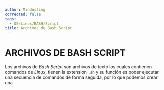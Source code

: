 ```yaml
---
author: Mindusting
corrected: false
tags:
  - OS/Linux/BASH/Script
title: Archivos de Bash Script
---
```


# ARCHIVOS DE BASH SCRIPT

Los archivos de *Bash Script* son archivos de texto los cuales contienen comandos de *Linux*, tienen la extensión `.sh` y su función es poder ejecutar una secuencia de comandos de forma seguida, por lo que podemos crear una
